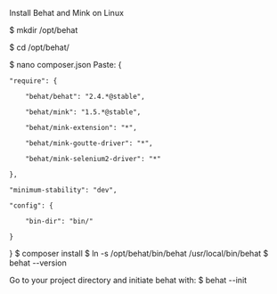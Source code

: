 Install Behat and Mink on Linux

$ mkdir /opt/behat

$ cd /opt/behat/

$ nano composer.json
Paste:
{

    "require": {

        "behat/behat": "2.4.*@stable",

        "behat/mink": "1.5.*@stable",

        "behat/mink-extension": "*",

        "behat/mink-goutte-driver": "*",

        "behat/mink-selenium2-driver": "*"

    },

    "minimum-stability": "dev",

    "config": {

        "bin-dir": "bin/"

    }

}
$ composer install
$ ln -s /opt/behat/bin/behat /usr/local/bin/behat
$ behat --version

Go to your project directory and initiate behat with:
$ behat --init